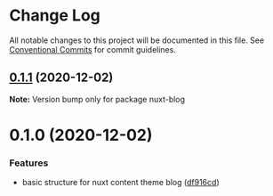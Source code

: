 # Change Log

All notable changes to this project will be documented in this file.
See [Conventional Commits](https://conventionalcommits.org) for commit guidelines.

## [0.1.1](https://github.com/jsilva-pt/nuxt-content-theme-blog/compare/nuxt-blog@0.1.0...nuxt-blog@0.1.1) (2020-12-02)

**Note:** Version bump only for package nuxt-blog





# 0.1.0 (2020-12-02)


### Features

* basic structure for nuxt content theme blog ([df916cd](https://github.com/jsilva-pt/nuxt-content-theme-blog/commit/df916cde7cd5d404a64ae572b366f72daf22e873))
